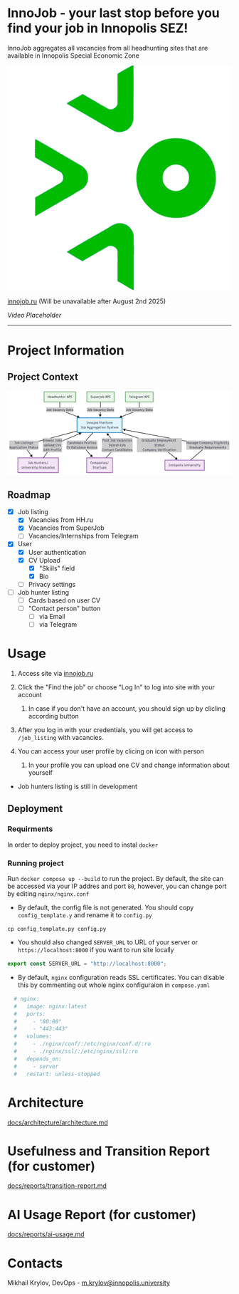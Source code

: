 # InnoJob - your last stop before you find your job in Innopolis SEZ!

InnoJob aggregates all vacancies from all headhunting sites that are available in Innopolis Special Economic Zone

![Logo](pics/IU2.png)

[innojob.ru](http://innojob.ru) (Will be unavailable after August 2nd 2025)

*Video Placeholder*

***

# Project Information

## Project Context

![Project Context Diagram](<docs/Project Context Diagram.png>)

## Roadmap

- [x] Job listing
    - [x] Vacancies from HH.ru
    - [x] Vacancies from SuperJob
    - [ ] Vacancies/Internships from Telegram
- [X] User
    - [x] User authentication
    - [x] CV Upload
        - [x] "Skiils" field
        - [x] Bio
    - [ ] Privacy settings
- [ ] Job hunter listing
    - [ ] Cards based on user CV
    - [ ] "Contact person" button
        - [ ] via Email
        - [ ] via Telegram

# Usage

1. Access site via [innojob.ru](http://innojob.ru)
2. Click the "Find the job" or choose "Log In" to log into site with your account

    1. In case if you don't have an account, you should sign up by clicling according button
3. After you log in with your credentials, you will get access to `/job_listing` with vacancies.
4. You can access your user profile by clicing on icon with person

    1. In your profile you can upload one CV and change information about yourself

- Job hunters listing is still in development

## Deployment

### Requirments

In order to deploy project, you need to instal `docker`

### Running project

Run `docker compose up --build` to run the project. By default, the site can be accessed via your IP addres and port `80`, however, you can change port by editing `nginx/nginx.conf`

- By default, the config file is not generated. You should copy `config_template.y` and rename it to `config.py`

```shell
cp config_template.py config.py
```

- You should also changed `SERVER_URL` to URL of your server or `https://localhost:8000` if you want to run site locally

```js
export const SERVER_URL = "http://localhost:8000";
```

- By default, `nginx` configuration reads SSL certificates. You can disable this by commenting out whole nginx configuraion in `compose.yaml`

```yaml
  # nginx:
  #   image: nginx:latest
  #   ports:
  #     - "80:80"
  #     - "443:443"
  #   volumes:
  #     - ./nginx/conf/:/etc/nginx/conf.d/:ro
  #     - ./nginx/ssl/:/etc/nginx/ssl/:ro
  #   depends_on:
  #     - server
  #   restart: unless-stopped
```

# Architecture

[docs/architecture/architecture.md](docs/architecture/architecture.md)

# Usefulness and Transition Report (for customer)

[docs/reports/transition-report.md](docs/reports/transition-report.md)

# AI Usage Report (for customer)

[docs/reports/ai-usage.md](docs/reports/ai-usage.md)

# Contacts

Mikhail Krylov, DevOps - m.krylov@innopolis.university
